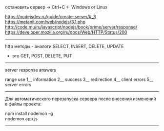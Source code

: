 остановить сервер -> Ctrl+C <- Windows or Linux  

https://nodejsdev.ru/guide/create-server/#_3  
https://metanit.com/web/nodejs/3.1.php  
http://code.mu/ru/javascript/nodejs/book/prime/server/response/  
https://developer.mozilla.org/ru/docs/Web/HTTP/Status/200  

---  

http методы - аналоги SELECT, INSERT, DELETE, UPDATE
- это GET, POST, DELETE, PUT

---  

server response answers

range	use
 1__	information
 2__	success
 3__	redirection
 4__	client errors
 5__	server errors
 
 ---  
 
 Для автоматического перезапуска сервера после внесения изменений в файлы проекта:
 
 npm install nodemon -g  
 nodemon app.js  
 
 ---  
 